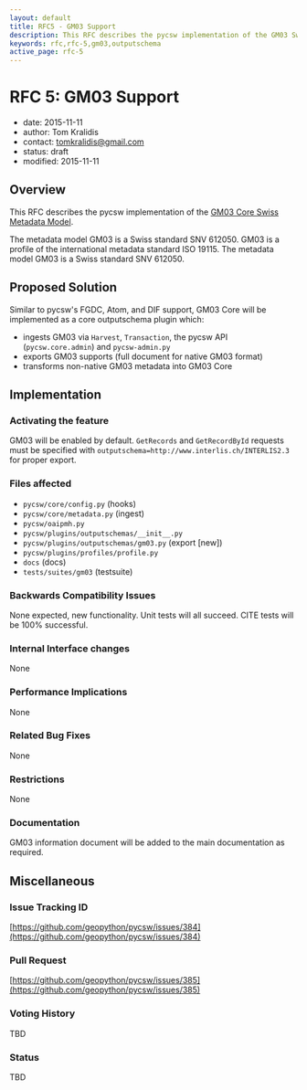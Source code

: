 ```yaml
---
layout: default
title: RFC5 - GM03 Support
description: This RFC describes the pycsw implementation of the GM03 Swiss Metadata Model
keywords: rfc,rfc-5,gm03,outputschema
active_page: rfc-5
---
```


# RFC 5: GM03 Support

- date: 2015-11-11
- author: Tom Kralidis
- contact: tomkralidis@gmail.com
- status: draft
- modified: 2015-11-11

## Overview

This RFC describes the pycsw implementation of the [GM03 Core Swiss Metadata Model](http://www.geocat.ch/internet/geocat/en/home/documentation/gm03.html).

The metadata model GM03 is a Swiss standard SNV 612050. GM03 is a profile of the international metadata standard ISO 19115.  The metadata model GM03 is a Swiss standard SNV 612050.

## Proposed Solution

Similar to pycsw's FGDC, Atom, and DIF support, GM03 Core will be implemented as a core outputschema plugin which:

* ingests GM03 via `Harvest`, `Transaction`, the pycsw API (`pycsw.core.admin`) and `pycsw-admin.py`
* exports GM03 supports (full document for native GM03 format)
* transforms non-native GM03 metadata into GM03 Core

## Implementation

### Activating the feature

GM03 will be enabled by default. `GetRecords` and `GetRecordById` requests must be specified with `outputschema=http://www.interlis.ch/INTERLIS2.3` for proper export.

### Files affected

* `pycsw/core/config.py` (hooks)
* `pycsw/core/metadata.py` (ingest)
* `pycsw/oaipmh.py`
* `pycsw/plugins/outputschemas/__init__.py`
* `pycsw/plugins/outputschemas/gm03.py` (export [new])
* `pycsw/plugins/profiles/profile.py`
* `docs` (docs)
* `tests/suites/gm03` (testsuite)

### Backwards Compatibility Issues

None expected, new functionality. Unit tests will all succeed. CITE tests will be 100% successful.

### Internal Interface changes

None

### Performance Implications

None

### Related Bug Fixes

None

### Restrictions

None

### Documentation

GM03 information document will be added to the main documentation as required.

## Miscellaneous

### Issue Tracking ID

[https://github.com/geopython/pycsw/issues/384](https://github.com/geopython/pycsw/issues/384)

### Pull Request

[https://github.com/geopython/pycsw/issues/385](https://github.com/geopython/pycsw/issues/385)

### Voting History

TBD

### Status

TBD

